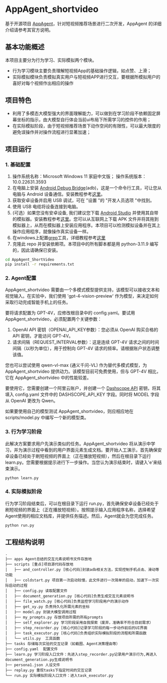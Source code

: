 # AppAgent_shortvideo
基于开源项目 [AppAgent](https://github.com/mnotgod96/AppAgent)，针对短视频推荐场景进行二次开发，AppAgent 的详细介绍请参考其官方说明。

## 基本功能概述
本项目主要分为行为学习、实际模拟两个模块。
+ 行为学习模块主要负责理解短视频App的基础操作逻辑，如点赞、上滑；
+ 实际模拟模块负责模拟真实用户与短视频APP进行交互，要根据所模拟用户的喜好对每个视频作出相应的操作

## 项目特色
+ 利用了多模态大模型强大的界面理解能力，可以做到在学习阶段不依赖固定屏幕坐标的指示，由大模型自行体会当前ui布局下所需学习的控件的作用；
+ 在实际模拟阶段，由于短视频推荐场景下动作空间的有限性，可以最大限度的避免误操作并对操作流程进行显著加速；

## 项目运行
### 1. 基础配置
1. 操作系统名称：Microsoft Windows 11 家庭中文版；  操作系统版本：10.0.22631.3593
1. 在电脑上安装 [Android Debug Bridge](./tools/platform-tools-latest-windows.zip)(adb)，这是一个命令行工具，可让您从电脑与 Android 设备通信。安装教程参考[这里](https://blog.csdn.net/m0_64776928/article/details/125869652)。
2. 获取安卓设备并启用 USB 调试，可在 "设置 "的 "开发人员选项 "中找到。
3. 使用 USB 电缆将设备连接到电脑。
4. (可选）如果您没有安卓设备, 我们建议您下载 [Android Studio](https://developer.android.google.cn/studio?hl=zh-cn) 并使用其自带的模拟器。安装教程参考[这里](https://zhuanlan.zhihu.com/p/683526450)。您可以从互联网上下载 APK 文件并将其拖到模拟器上，从而在模拟器上安装应用程序。本项目可以检测模拟设备并在其上操作应用程序，就像操作真实设备一样。
5. 在windows上配置[grep](tools\grep-2.5.4-setup.exe)工具，详细教程参考[这里](https://blog.csdn.net/qq_29752857/article/details/140169107)
6. 克隆此 repo 并安装依赖项。本项目中的所有脚本都是用 python-3.11.9 编写的，因此请确保已安装。
```bash
cd AppAgent_ShortVideo
pip install -r requirements.txt
```
### 2. Agent配置
AppAgent_shortvideo 需要由一个多模式模型提供支持，该模型可以接收文本和视觉输入。在实验中，我们使用 'gpt-4-vision-preview' 作为模型，来决定如何采取行动完成智能手机上的任务。

要将请求配置为 GPT-4V，应修改根目录中的 config.yaml。要试用 AppAgent_shortvideo，必须配置两个关键参数：
1. OpenAI API 密钥（OPENAI_API_KEY参数）：您必须从 OpenAI 购买合格的 API 密钥，才能访问 GPT-4V。
2. 请求间隔（REQUEST_INTERVAL参数）：这是连续 GPT-4V 请求之间的时间间隔（以秒为单位），用于控制向 GPT-4V 请求的频率。请根据账户状态调整该值。

您也可以尝试使用 qwen-vl-max (通义千问-VL) 作为替代多模式模型，为 AppAgent_shortvideo 提供动力。该模型目前可免费使用，但与 GPT-4V 相比，它在 AppAgent_shortvideo 中的性能较差。

要使用它，您需要创建一个阿里云账户，并创建一个 [Dashscope API](https://help.aliyun.com/zh/dashscope/developer-reference/acquisition-and-configuration-of-api-key?spm=a2c4g.11186623.0.i1) 密钥，将其填入 config.yaml 文件中的 DASHSCOPE_API_KEY 字段。同时将 MODEL 字段从 OpenAI 更改为 Qwen。

如果要使用自己的模型测试 AppAgent_shortvideo，则应相应地在 scripts/model.py 中编写一个新的模型类。

### 3. 行为学习阶段
此解决方案要求用户先演示类似的任务。AppAgent_shortvideo 将从演示中学习，并为演示过程中看到的用户界面元素生成文档。要开始人工演示，首先确保安卓设备已经处于刷短视频的界面上（正在播放短视频），然后在根目录下运行 learn.py。您需要根据提示进行下一步操作。当您认为演示结束时，请键入'e'来结束演示。
```bash
python learn.py
```
### 4. 实际模拟阶段
行为学习阶段结束后，可以在根目录下运行 run.py，首先确保安卓设备已经处于刷短视频的界面上（正在播放短视频）。按照提示输入应用程序名称，选择希望Agent使用的相应文档库，并提供任务描述。然后，Agent就会为您完成任务。
```bash
python run.py
```

## 工程结构说明

```angular2html
.
├── apps Agent总结的交互元素说明书文件存放地
├── scripts [重点]项目源代码存放地
│   ├── and_controller.py [核心代码]封装adb相关方法，实现控制手机点击、滑动等功能
│   ├── coldstart.py 项目第一次启动较慢，此文件进行一次简单的启动，加速下一次实际启动的过程
│   ├── config.py 读取配置文件
│   ├── document_generation.py [核心代码]负责生成交互元素说明书
│   ├── file_watch.py [核心代码]负责监控学习阶段用户的演示动作
│   ├── get_xy.py 负责持久化所需元素的坐标
│   ├── model.py 封装大模型调用过程
│   ├── my_prompts.py 存放项目所需的所有prompts
│   ├── self_explorer.py 学习阶段采用自我探索（废弃，准确率不符合目前需求）
│   ├── step_recorder.py [核心代码]记录学习阶段的每一步动作前后的UI界面
│   ├── task_executor.py [核心代码]负责组织实际模拟阶段的流程和所需函数
│   └── utils.py  工具函数
├── tasks 存储每次实验的交互记录（如截图、Agent决策理由等）
├── config.yaml  配置文件
├── learn.py 学习阶段入口文件：先进入step_recorder.py记录用户演示行为,再进入document_generation.py生成说明书
├── persona1.json 人设文件
├── replay.py 重现tasks下指定时间的交互记录
└── run.py 实际模拟阶段入口文件：进入task_executor.py
```
